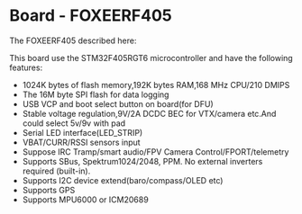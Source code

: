 # Board - FOXEERF405

The FOXEERF405  described here:

This board use the STM32F405RGT6 microcontroller and have the following features:
* 1024K bytes of flash memory,192K bytes RAM,168 MHz CPU/210 DMIPS
* The 16M byte SPI flash for data logging
* USB VCP and boot select button on board(for DFU)
* Stable voltage regulation,9V/2A DCDC BEC for VTX/camera etc.And could select 5v/9v with pad
* Serial LED interface(LED_STRIP)
* VBAT/CURR/RSSI sensors input
* Suppose IRC Tramp/smart audio/FPV Camera Control/FPORT/telemetry
* Supports SBus, Spektrum1024/2048, PPM. No external inverters required (built-in).
* Supports I2C device extend(baro/compass/OLED etc)
* Supports GPS 
* Supports MPU6000 or ICM20689





